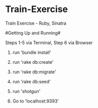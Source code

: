 Train-Exercise
==============

Train Exercise - Ruby, Sinatra

#Getting Up and Running#

Steps 1-5 via Terminal, Step 6 via Browser
1) run 'bundle install'

2) run 'rake db:create'

3) run 'rake db:migrate'

4) run 'rake db:seed'

5) run 'shotgun'

6) Go to 'localhost:9393'
